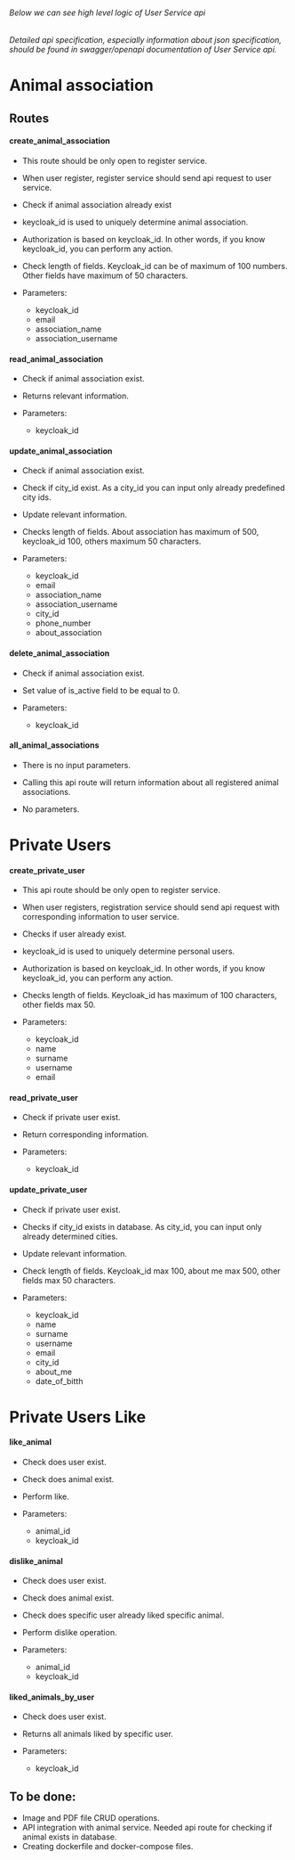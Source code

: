 
###### Below we can see high level logic of User Service api
###### Detailed api specification, especially information about json specification, should be found in swagger/openapi documentation of User Service api.

# Animal association

## Routes

#### create_animal_association

- This route should be only open to register service.
- When user register, register service should send api request to user service.

- Check if animal association already exist
- keycloak_id is used to uniquely determine animal association.
- Authorization is based on keycloak_id. In other words, if you know keycloak_id, you can perform any action.

- Check length of fields. Keycloak_id can be of maximum of 100 numbers. Other fields have maximum of 50 characters.

- Parameters:
    - keycloak_id
    - email
    - association_name
    - association_username

#### read_animal_association

- Check if animal association exist. 
- Returns relevant information.

- Parameters:
    - keycloak_id

#### update_animal_association

- Check if animal association exist.
- Check if city_id exist. As a city_id you can input only already predefined city ids.
- Update relevant information.

- Checks length of fields. About association has maximum of 500, keycloak_id 100, others maximum 50 characters.

- Parameters:
    - keycloak_id
    - email
    - association_name
    - association_username
    - city_id
    - phone_number
    - about_association


#### delete_animal_association

- Check if animal association exist.
- Set value of is_active field to be equal to 0.

- Parameters:
    - keycloak_id

#### all_animal_associations

- There is no input parameters.
- Calling this api route will return information about all registered animal associations.

- No parameters.

# Private Users

#### create_private_user

- This api route should be only open to register service.
- When user registers, registration service should send api request with corresponding information to user service.

- Checks if user already exist.
- keycloak_id is used to uniquely determine personal users.
- Authorization is based on keycloak_id. In other words, if you know keycloak_id, you can perform any action.

- Checks length of fields. Keycloak_id has maximum of 100 characters, other fields max 50.

- Parameters:
    - keycloak_id
    - name
    - surname
    - username
    - email

#### read_private_user

- Check if private user exist.
- Return corresponding information.

- Parameters:
    - keycloak_id

#### update_private_user

- Check if private user exist.
- Checks if city_id exists in database. As city_id, you can input only already determined cities.
- Update relevant information.

- Check length of fields. Keycloak_id max 100, about me max 500, other fields max 50 characters.

- Parameters:
    - keycloak_id
    - name
    - surname
    - username
    - email
    - city_id
    - about_me
    - date_of_bitth

# Private Users Like

#### like_animal

- Check does user exist.
- Check does animal exist.
- Perform like.

- Parameters:
    - animal_id
    - keycloak_id

#### dislike_animal

- Check does user exist.
- Check does animal exist.
- Check does specific user already liked specific animal.
- Perform dislike operation.

- Parameters:
    - animal_id
    - keycloak_id

#### liked_animals_by_user

- Check does user exist.
- Returns all animals liked by specific user.

- Parameters:
    - keycloak_id



## To be done:

- Image and PDF file CRUD operations.
- API integration with animal service. Needed api route for checking if animal exists in database.
- Creating dockerfile and docker-compose files.

